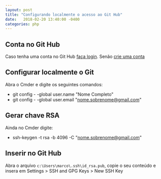 ```yaml
---
layout: post
title: "Configurando localmente o acesso ao Git Hub"
date:   2018-02-20 13:40:00 -0400
categories: php
---
```

## Conta no Git Hub
Caso tenha uma conta no Git Hub [faça login](https://github.com/login). Senão [crie uma conta](https://github.com/join?source=header-home)

## Configurar localmente o Git
Abra o Cmder e digite os seguintes comandos:
* git config - -global user.name "Nome Completo"
* git config - -global user.email "nome.sobrenome@gmail.com"

## Gerar chave RSA
Ainda no Cmder digite:
* ssh-keygen -t rsa -b 4096 -C "nome.sobrenome@gmail.com"

## Inserir no Git Hub
Abra o arquivo `c:\Users\marco\.ssh\id_rsa.pub`, copie o seu conteúdo e insera em Settings > SSH and GPG Keys > New SSH Key
